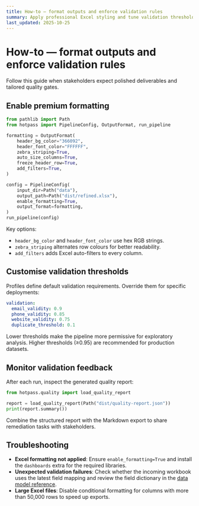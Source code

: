 ```yaml
---
title: How-to — format outputs and enforce validation rules
summary: Apply professional Excel styling and tune validation thresholds for your sector.
last_updated: 2025-10-25
---
```


# How-to — format outputs and enforce validation rules

Follow this guide when stakeholders expect polished deliverables and tailored quality gates.

## Enable premium formatting

```python
from pathlib import Path
from hotpass import PipelineConfig, OutputFormat, run_pipeline

formatting = OutputFormat(
    header_bg_color="366092",
    header_font_color="FFFFFF",
    zebra_striping=True,
    auto_size_columns=True,
    freeze_header_row=True,
    add_filters=True,
)

config = PipelineConfig(
    input_dir=Path("data"),
    output_path=Path("dist/refined.xlsx"),
    enable_formatting=True,
    output_format=formatting,
)
run_pipeline(config)
```

Key options:

- `header_bg_color` and `header_font_color` use hex RGB strings.
- `zebra_striping` alternates row colours for better readability.
- `add_filters` adds Excel auto-filters to every column.

## Customise validation thresholds

Profiles define default validation requirements. Override them for specific deployments:

```yaml
validation:
  email_validity: 0.9
  phone_validity: 0.85
  website_validity: 0.75
  duplicate_threshold: 0.1
```

Lower thresholds make the pipeline more permissive for exploratory analysis. Higher thresholds (≥0.95) are recommended for production datasets.

## Monitor validation feedback

After each run, inspect the generated quality report:

```python
from hotpass.quality import load_quality_report

report = load_quality_report(Path("dist/quality-report.json"))
print(report.summary())
```

Combine the structured report with the Markdown export to share remediation tasks with stakeholders.

## Troubleshooting

- **Excel formatting not applied**: Ensure `enable_formatting=True` and install the `dashboards` extra for the required libraries.
- **Unexpected validation failures**: Check whether the incoming workbook uses the latest field mapping and review the field dictionary in the [data model reference](../reference/data-model.md).
- **Large Excel files**: Disable conditional formatting for columns with more than 50,000 rows to speed up exports.
